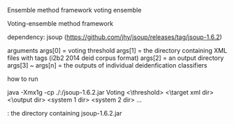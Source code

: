 Ensemble method framework
voting ensemble

Voting-ensemble method framework

dependency: jsoup (https://github.com/jhy/jsoup/releases/tag/jsoup-1.6.2)

arguments args[0] = voting threshold
args[1] = the directory containing XML files with <TEXT> tags (i2b2 2014 deid corpus format)
args[2] = an output directory
args[3] ~ args[n] = the outputs of individual deidenfication classifiers

how to run

java -Xmx1g -cp ./:<jsoup dir>/jsoup-1.6.2.jar Voting <\threshold> <\target xml dir> <\output dir> <system 1 dir> <system 2 dir> ...

<jsoup dir>: the directory containing jsoup-1.6.2.jar
